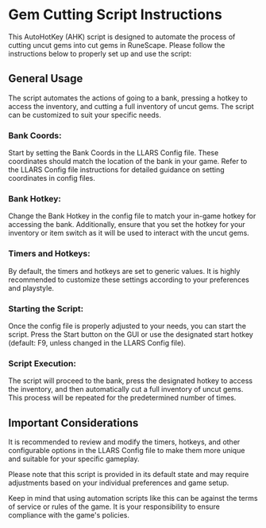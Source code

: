 # Gem Cutting Script Instructions
This AutoHotKey (AHK) script is designed to automate the process of cutting uncut gems into cut gems in RuneScape. Please follow the instructions below to properly set up and use the script:

## General Usage
The script automates the actions of going to a bank, pressing a hotkey to access the inventory, and cutting a full inventory of uncut gems. The script can be customized to suit your specific needs.

### Bank Coords:
Start by setting the Bank Coords in the LLARS Config file. These coordinates should match the location of the bank in your game. Refer to the LLARS Config file instructions for detailed guidance on setting coordinates in config files.

### Bank Hotkey:
Change the Bank Hotkey in the config file to match your in-game hotkey for accessing the bank. Additionally, ensure that you set the hotkey for your inventory or item switch as it will be used to interact with the uncut gems.

### Timers and Hotkeys:
By default, the timers and hotkeys are set to generic values. It is highly recommended to customize these settings according to your preferences and playstyle.

### Starting the Script:
Once the config file is properly adjusted to your needs, you can start the script. Press the Start button on the GUI or use the designated start hotkey (default: F9, unless changed in the LLARS Config file).

### Script Execution:
The script will proceed to the bank, press the designated hotkey to access the inventory, and then automatically cut a full inventory of uncut gems. This process will be repeated for the predetermined number of times.

## Important Considerations
It is recommended to review and modify the timers, hotkeys, and other configurable options in the LLARS Config file to make them more unique and suitable for your specific gameplay.

Please note that this script is provided in its default state and may require adjustments based on your individual preferences and game setup.

Keep in mind that using automation scripts like this can be against the terms of service or rules of the game. It is your responsibility to ensure compliance with the game's policies.
